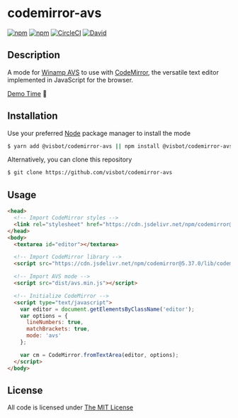 # codemirror-avs

[![npm](https://img.shields.io/npm/l/@visbot/codemirror-avs.svg?style=flat-square)](https://www.npmjs.org/package/@visbot/codemirror-avs)
[![npm](https://img.shields.io/npm/v/@visbot/codemirror-avs.svg?style=flat-square)](https://www.npmjs.org/package/@visbot/codemirror-avs)
[![CircleCI](https://img.shields.io/circleci/project/visbot/codemirror-avs.svg?style=flat-square)](https://circleci.com/gh/visbot/codemirror-avs)
[![David](https://img.shields.io/david/dev/visbot/codemirror-avs.svg?style=flat-square)](https://david-dm.org/visbot/codemirror-avs?type=dev)

## Description

A mode for [Winamp AVS](https://www.wikiwand.com/en/Advanced_Visualization_Studio) to use with [CodeMirror](https://codemirror.net/), the versatile text editor implemented in JavaScript for the browser.

[Demo Time](https://visbot.github.io/codemirror-avs/) 🙌

## Installation

Use your preferred [Node](https://nodejs.org) package manager to install the mode

```sh
$ yarn add @visbot/codemirror-avs || npm install @visbot/codemirror-avs
```

Alternatively, you can clone this repository

```sh
$ git clone https://github.com/visbot/codemirror-avs
```

## Usage

```html
<head>
  <!-- Import CodeMirror styles -->
  <link rel="stylesheet" href="https://cdn.jsdelivr.net/npm/codemirror@5.37.0/lib/codemirror.css">
</head>
<body>
  <textarea id="editor"></textarea>

  <!-- Import CodeMirror library -->
  <script src="https://cdn.jsdelivr.net/npm/codemirror@5.37.0/lib/codemirror.min.js"></script>

  <!-- Import AVS mode -->
  <script src="dist/avs.min.js"></script>

  <!-- Initialize CodeMirror -->
  <script type="text/javascript">
    var editor = document.getElementsByClassName('editor');
    var options = {
      lineNumbers: true,
      matchBrackets: true,
      mode: 'avs'
    };

    var cm = CodeMirror.fromTextArea(editor, options);
  </script>
</body>
```

## License

All code is licensed under [The MIT License](http://opensource.org/licenses/MIT)
